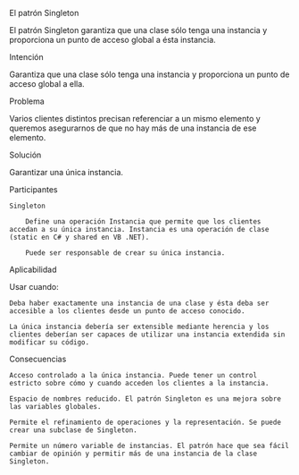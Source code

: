 El patrón Singleton

El patrón Singleton garantiza que una clase sólo tenga una instancia y proporciona un punto de acceso global a ésta instancia.

 Intención

Garantiza que una clase sólo tenga una instancia y proporciona un punto de acceso global a ella.

Problema

Varios clientes distintos precisan referenciar a un mismo elemento y queremos asegurarnos de que no hay más de una instancia de ese elemento.

Solución

Garantizar una única instancia.


Participantes

    Singleton

        Define una operación Instancia que permite que los clientes accedan a su única instancia. Instancia es una operación de clase (static en C# y shared en VB .NET).

        Puede ser responsable de crear su única instancia.

Aplicabilidad

Usar cuando:

    Deba haber exactamente una instancia de una clase y ésta deba ser accesible a los clientes desde un punto de acceso conocido.

    La única instancia debería ser extensible mediante herencia y los clientes deberían ser capaces de utilizar una instancia extendida sin modificar su código.

Consecuencias

    Acceso controlado a la única instancia. Puede tener un control estricto sobre cómo y cuando acceden los clientes a la instancia.

    Espacio de nombres reducido. El patrón Singleton es una mejora sobre las variables globales.

    Permite el refinamiento de operaciones y la representación. Se puede crear una subclase de Singleton.

    Permite un número variable de instancias. El patrón hace que sea fácil cambiar de opinión y permitir más de una instancia de la clase Singleton.

  
